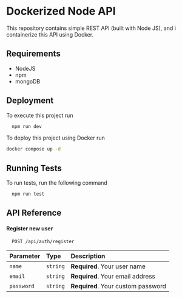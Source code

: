 
# Dockerized Node API

This repository contains simple REST API (built with Node JS), and i containerize this API using Docker.


## Requirements

- NodeJS
- npm
- mongoDB



## Deployment

To execute this project run

```bash
  npm run dev
```
To deploy this project using Docker run

```bash
docker compose up -d 
```

## Running Tests

To run tests, run the following command

```bash
  npm run test
```


## API Reference

#### Register new user

```http
  POST /api/auth/register
```

| Parameter | Type     | Description                |
| :-------- | :------- | :------------------------- |
| `name` | `string` | **Required**. Your user name |
| `email` | `string` | **Required**. Your email address |
| `password` | `string` | **Required**. Your custom password |


